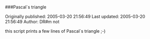 ###Pascal`s triangle

Originally published: 2005-03-20 21:56:49
Last updated: 2005-03-20 21:56:49
Author: DR#m not

this script prints a few lines of Pascal`s triangle ;-)